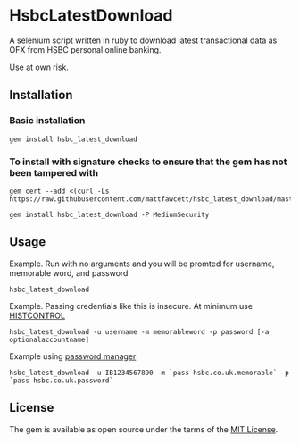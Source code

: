 # HsbcLatestDownload

A selenium script written in ruby to download latest transactional data as OFX from HSBC personal online banking.

Use at own risk.

## Installation

### Basic installation

    gem install hsbc_latest_download

### To install with signature checks to ensure that the gem has not been tampered with

    gem cert --add <(curl -Ls https://raw.githubusercontent.com/mattfawcett/hsbc_latest_download/master/certs/mattfawcett.pem)

    gem install hsbc_latest_download -P MediumSecurity

## Usage
Example. Run with no arguments and you will be promted for username, memorable word, and password

    hsbc_latest_download

Example. Passing credentials like this is insecure. At minimum use [HISTCONTROL](http://www.linuxjournal.com/content/using-bash-history-more-efficiently-histcontrol)

    hsbc_latest_download -u username -m memorableword -p password [-a optionalaccountname]

Example using [password manager](https://www.passwordstore.org/)

    hsbc_latest_download -u IB1234567890 -m `pass hsbc.co.uk.memorable` -p `pass hsbc.co.uk.password`

## License

The gem is available as open source under the terms of the [MIT License](http://opensource.org/licenses/MIT).

